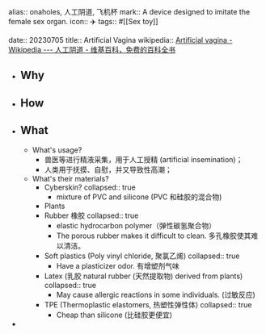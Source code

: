alias:: onaholes, 人工阴道, 飞机杯
mark:: A device designed to imitate the female sex organ.
icon:: ✈️
tags:: #[[Sex toy]]

date:: 20230705
title:: Artificial Vagina
wikipedia:: [Artificial vagina - Wikipedia --- 人工阴道 - 维基百科，免费的百科全书](https://en.wikipedia.org/wiki/Artificial_vagina)

- ## Why
- ## How
- ## What
  - What's usage?
    - 兽医等进行精液采集，用于人工授精 (artificial insemination)；
    - 人类用于抚摸、自慰，并又导致性高潮；
  - What's their materials?
    - Cyberskin?
      collapsed:: true
      - mixture of PVC and silicone (PVC 和硅胶的混合物)
    - Plants
    - Rubber 橡胶
      collapsed:: true
      - elastic hydrocarbon polymer（弹性碳氢聚合物）
      - The porous rubber makes it difficult to clean. 多孔橡胶使其难以清洁。
    - Soft plastics (Poly vinyl chloride, 聚氯乙烯)
      collapsed:: true
      - Have a plasticizer odor. 有增塑剂气味
    - Latex (乳胶 natural rubber (天然提取物) derived from plants)
      collapsed:: true
      - May cause allergic reactions in some individuals. (过敏反应)
    - TPE (Thermoplastic elastomers, 热塑性弹性体)
      collapsed:: true
      - Cheap than silicone (比硅胶更便宜)
-